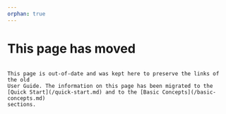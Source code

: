 ```yaml
---
orphan: true
---
```


# This page has moved

```{attention}

This page is out-of-date and was kept here to preserve the links of the old
User Guide. The information on this page has been migrated to the
[Quick Start](/quick-start.md) and to the [Basic Concepts](/basic-concepts.md)
sections.
```
